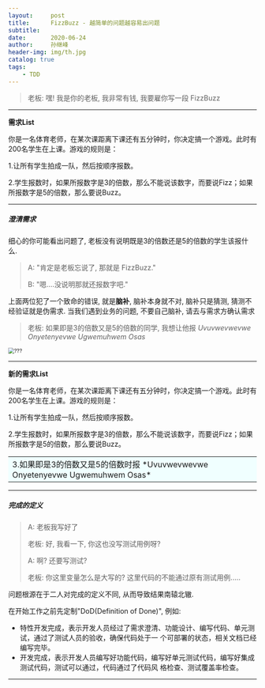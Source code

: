 ```yaml
---
layout:     post
title:      FizzBuzz - 越简单的问题越容易出问题
subtitle:   
date:       2020-06-24
author:     孙继峰
header-img: img/th.jpg
catalog: true
tags:
    - TDD
---
```




> 老板: 嘿! 我是你的老板, 我非常有钱, 我要雇你写一段 FizzBuzz

---

**需求List**

你是一名体育老师，在某次课距离下课还有五分钟时，你决定搞一个游戏。此时有200名学生在上课。游戏的规则是：

1.让所有学生拍成一队，然后按顺序报数。

2.学生报数时，如果所报数字是3的倍数，那么不能说该数字，而要说Fizz；如果所报数字是5的倍数，那么要说Buzz。

---

##### 澄清需求

细心的你可能看出问题了, 老板没有说明既是3的倍数还是5的倍数的学生该报什么.

> A: "肯定是老板忘说了, 那就是 FizzBuzz."
>
> B: "嗯....没说明那就还报数字吧."

上面两位犯了一个致命的错误, 就是**脑补**, 脑补本身就不对, 脑补只是猜测, 猜测不经验证就是伪需求. 当我们遇到业务的问题, 不要自己脑补, 请去与需求方确认需求

> 老板: 如果即是3的倍数又是5的倍数的同学, 我想让他报 *Uvuvwevwevwe Onyetenyevwe Ugwemuhwem Osas*



<img src="https://vignette.wikia.nocookie.net/redditxi/images/8/82/Steve_ok.png/revision/latest/scale-to-width-down/180?cb=20170424191141" alt="???" style="zoom:75%;" />

---

**新的需求List**

你是一名体育老师，在某次课距离下课还有五分钟时，你决定搞一个游戏。此时有200名学生在上课。游戏的规则是：

1.让所有学生拍成一队，然后按顺序报数。

2.学生报数时，如果所报数字是3的倍数，那么不能说该数字，而要说Fizz；如果所报数字是5的倍数，那么要说Buzz。

<table><tr><td bgcolor=Azure>3.如果即是3的倍数又是5的倍数时报 *Uvuvwevwevwe Onyetenyevwe Ugwemuhwem Osas*</td></tr></table>

---

##### 完成的定义

> A: 老板我写好了
>
> 老板: 好, 我看一下, 你这也没写测试用例呀? 
>
> A: 啊? 还要写测试?
>
> 老板: 你这里变量怎么是大写的? 这里代码的不能通过原有测试用例.....

问题根源在于二人对完成的定义不同, 从而导致结果南辕北辙.

在开始工作之前先定制"DoD(Definition of Done)", 例如:

- 特性开发完成，表示开发人员经过了需求澄清、功能设计、编写代码、单元测试，通过了测试人员的验收，确保代码处于一 个可部署的状态，相关文档已经编写完毕。
- 开发完成，表示开发人员编写好功能代码，编写好单元测试代码，编写好集成测试代码，测试可以通过，代码通过了代码⻛ 格检查、测试覆盖率检查。

---





